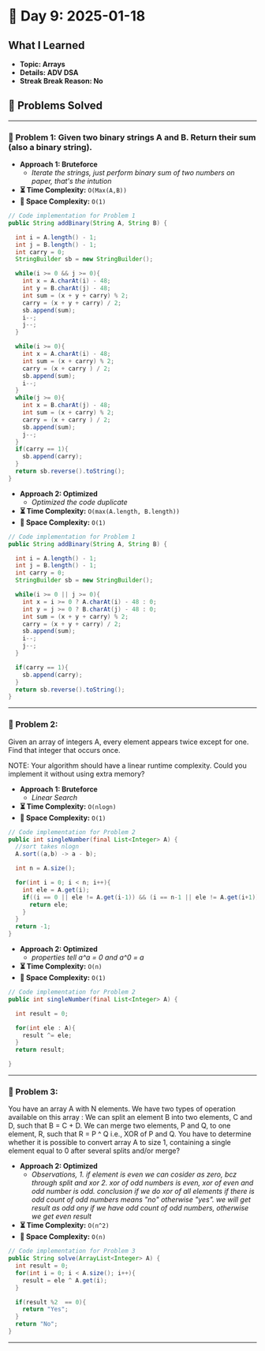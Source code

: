 
# 📅 Day 9: 2025-01-18

## What I Learned
- **Topic: Arrays**
- **Details: ADV DSA**
- **Streak Break Reason: No**

## 🚀 Problems Solved

---

### 🧩 Problem 1: Given two binary strings A and B. Return their sum (also a binary string).
- **Approach 1: Bruteforce**
  - *Iterate the strings, just perform binary sum of two numbers on paper, that's the intution*
- **⏳ Time Complexity:** `O(Max(A,B))`
- **💾 Space Complexity:** `O(1)`

```java
// Code implementation for Problem 1
public String addBinary(String A, String B) {

  int i = A.length() - 1;
  int j = B.length() - 1;
  int carry = 0;
  StringBuilder sb = new StringBuilder();

  while(i >= 0 && j >= 0){
    int x = A.charAt(i) - 48;
    int y = B.charAt(j) - 48;
    int sum = (x + y + carry) % 2;
    carry = (x + y + carry) / 2;
    sb.append(sum);
    i--;
    j--;
  }

  while(i >= 0){
    int x = A.charAt(i) - 48;
    int sum = (x + carry) % 2;
    carry = (x + carry ) / 2;
    sb.append(sum);
    i--;
  }
  while(j >= 0){
    int x = B.charAt(j) - 48;
    int sum = (x + carry) % 2;
    carry = (x + carry ) / 2;
    sb.append(sum);
    j--;
  }
  if(carry == 1){
    sb.append(carry);
  }
  return sb.reverse().toString();
}
```

- **Approach 2: Optimized**
  - *Optimized the code duplicate*
- **⏳ Time Complexity:** `O(max(A.length, B.length))`
- **💾 Space Complexity:** `O(1)`

```java
// Code implementation for Problem 1
public String addBinary(String A, String B) {

  int i = A.length() - 1;
  int j = B.length() - 1;
  int carry = 0;
  StringBuilder sb = new StringBuilder();

  while(i >= 0 || j >= 0){
    int x = i >= 0 ? A.charAt(i) - 48 : 0;
    int y = j >= 0 ? B.charAt(j) - 48 : 0;
    int sum = (x + y + carry) % 2;
    carry = (x + y + carry) / 2;
    sb.append(sum);
    i--;
    j--;
  }

  if(carry == 1){
    sb.append(carry);
  }
  return sb.reverse().toString();
}
```

---

### 🧩 Problem 2: 
Given an array of integers A, every element appears twice except for one. Find that integer that occurs once.

NOTE: Your algorithm should have a linear runtime complexity. Could you implement it without using extra memory?

- **Approach 1: Bruteforce**
  - *Linear Search*
- **⏳ Time Complexity:** `O(nlogn)`
- **💾 Space Complexity:** `O(1)`

```java
// Code implementation for Problem 2
public int singleNumber(final List<Integer> A) {
  //sort takes nlogn 
  A.sort((a,b) -> a - b);

  int n = A.size();

  for(int i = 0; i < n; i++){
    int ele = A.get(i);
    if((i == 0 || ele != A.get(i-1)) && (i == n-1 || ele != A.get(i+1))){
      return ele;
    }
  }
  return -1;
}
```


- **Approach 2: Optimized**
  - *properties tell a^a = 0 and a^0 = a*
- **⏳ Time Complexity:** `O(n)`
- **💾 Space Complexity:** `O(1)`

```java
// Code implementation for Problem 2
public int singleNumber(final List<Integer> A) {

  int result = 0;

  for(int ele : A){
    result ^= ele;
  }
  return result;

}
```

---

### 🧩 Problem 3: 
You have an array A with N elements. We have two types of operation available on this array :
We can split an element B into two elements, C and D, such that B = C + D.
We can merge two elements, P and Q, to one element, R, such that R = P ^ Q i.e., XOR of P and Q.
You have to determine whether it is possible to convert array A to size 1, containing a single element equal to 0 after several splits and/or merge?

- **Approach 2: Optimized**
  - *Observations, 1. if element is even we can cosider as zero, bcz through split and xor 2. xor of odd numbers is even, xor of even and odd number is odd. conclusion if we do xor of all elements if there is odd count of odd numbers means "no" otherwise "yes". we will get result as odd ony if we have odd count of odd numbers, otherwise we get even result*
- **⏳ Time Complexity:** `O(n^2)`
- **💾 Space Complexity:** `O(n)`

```java
// Code implementation for Problem 3
public String solve(ArrayList<Integer> A) {
  int result = 0;
  for(int i = 0; i < A.size(); i++){
    result = ele ^ A.get(i);
  }

  if(result %2  == 0){
    return "Yes";
  }
  return "No";
}
```

---

